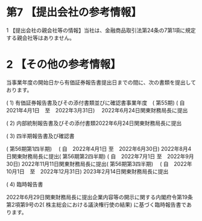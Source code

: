 # 第7 【提出会社の参考情報】  

1 【提出会社の親会社等の情報】当社は、金融商品取引法第24条の7第1項に規定する親会社等はありません。  

# 2 【その他の参考情報】  

当事業年度の開始日から有価証券報告書提出日までの間に、次の書類を提出しております。  

( 1) 有価証券報告書及びその添付書類並びに確認書事業年度　( 第55期) ( 自　2021年4月1日　至　2022年3月31日) 　2022年6月24日関東財務局長に提出  

( 2) 内部統制報告書及びその添付書類2022年6月24日関東財務局長に提出  

( 3) 四半期報告書及び確認書  

( 第56期第1四半期) 　( 自　2022年4月1日 至　2022年6月30日) 2022年8月4日関東財務局長に提出( 第56期第2四半期) ( 自　2022年7月1日 至　2022年9月30日) 2022年11月11日関東財務局長に提出( 第56期第3四半期) 　( 自　2022年10月1日　至　2022年12月31日) 2023年2月14日関東財務局長に提出  

( 4) 臨時報告書  

2022年6月29日関東財務局長に提出企業内容等の開示に関する内閣府令第19条第2項第9号の2( 株主総会における議決権行使の結果) に基づく臨時報告書であります。  